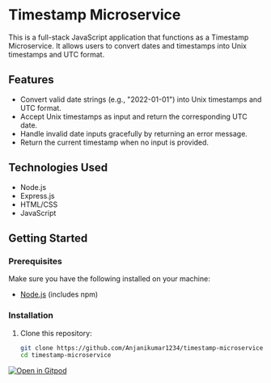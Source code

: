 # Timestamp Microservice

This is a full-stack JavaScript application that functions as a Timestamp Microservice. It allows users to convert dates and timestamps into Unix timestamps and UTC format.

## Features

- Convert valid date strings (e.g., "2022-01-01") into Unix timestamps and UTC format.
- Accept Unix timestamps as input and return the corresponding UTC date.
- Handle invalid date inputs gracefully by returning an error message.
- Return the current timestamp when no input is provided.

## Technologies Used

- Node.js
- Express.js
- HTML/CSS
- JavaScript

## Getting Started

### Prerequisites

Make sure you have the following installed on your machine:

- [Node.js](https://nodejs.org/) (includes npm)

### Installation

1. Clone this repository:
   ```bash
   git clone https://github.com/Anjanikumar1234/timestamp-microservice.git
   cd timestamp-microservice
[![Open in Gitpod](https://gitpod.io/button/open-in-gitpod.svg)](https://gitpod.io/#https://github.com/Anjanikumar1234/Timestamp-Microservice)
